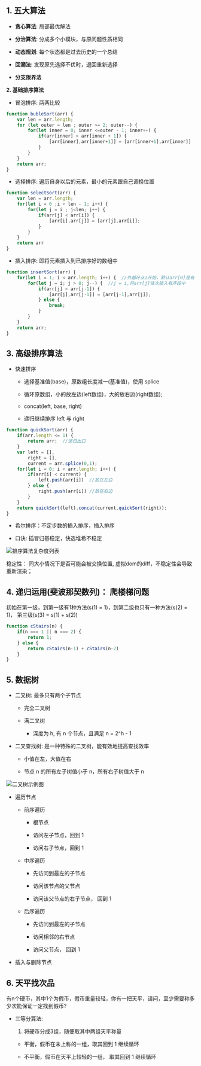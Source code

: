 **1. 五大算法**
---

* **贪心算法**: 局部最优解法

* **分治算法**: 分成多个小模块，与原问题性质相同

* **动态规划**: 每个状态都是过去历史的一个总结

* **回溯法**: 发现原先选择不优时，退回重新选择

* **分支限界法**

**2. 基础排序算法**

* 冒泡排序: 两两比较

```javascript
function bubleSort(arr) {
    var len = arr.length;
    for (let outer = len ; outer >= 2; outer--) {
        for(let inner = 0; inner <=outer - 1; inner++) {
            if(arr[inner] > arr[inner + 1]) {
                [arr[inner],arr[inner+1]] = [arr[inner+1],arr[inner]]
            }
        }
    }
    return arr;
}
```

* 选择排序: 遍历自身以后的元素，最小的元素跟自己调换位置

```javascript
function selectSort(arr) {
    var len = arr.length;
    for(let i = 0 ;i < len - 1; i++) {
        for(let j = i ; j<len; j++) {
            if(arr[j] < arr[i]) {
                [arr[i],arr[j]] = [arr[j],arr[i]];
            }
        }
    }
    return arr
}
```
* 插入排序: 即将元素插入到已排序好的数组中

```javascript
function insertSort(arr) {
    for(let i = 1; i < arr.length; i++) {  //外循环从1开始，默认arr[0]是有序段
        for(let j = i; j > 0; j--) {  //j = i,将arr[j]依次插入有序段中
            if(arr[j] < arr[j-1]) {
                [arr[j],arr[j-1]] = [arr[j-1],arr[j]];
            } else {
                break;
            }
        }
    }
    return arr;
}
```

**3. 高级排序算法**
---

* 快速排序

    * 选择基准值(base)，原数组长度减一(基准值)，使用 splice

    * 循环原数组，小的放左边(left数组)，大的放右边(right数组);

    * concat(left, base, right)

    * 递归继续排序 left 与 right

```javascript
function quickSort(arr) {
    if(arr.length <= 1) {
        return arr;  //递归出口
    }
    var left = [],
        right = [],
        current = arr.splice(0,1); 
    for(let i = 0; i < arr.length; i++) {
        if(arr[i] < current) {
            left.push(arr[i])  //放在左边
        } else {
            right.push(arr[i]) //放在右边
        }
    }
    return quickSort(left).concat(current,quickSort(right));
}
```

* 希尔排序：不定步数的插入排序，插入排序

* 口诀: 插冒归基稳定，快选堆希不稳定

![排序算法复杂度列表](https://user-gold-cdn.xitu.io/2019/2/14/168e9d8524a2b947?imageView2/0/w/1280/h/960/format/webp/ignore-error/1)

稳定性： 同大小情况下是否可能会被交换位置, 虚拟dom的diff，不稳定性会导致重新渲染；

**4. 递归运用(斐波那契数列)： 爬楼梯问题**
---

初始在第一级，到第一级有1种方法(s(1) = 1)，到第二级也只有一种方法(s(2) = 1)， 第三级(s(3) = s(1) + s(2))

```javascript
function cStairs(n) {
    if(n === 1 || n === 2) {
        return 1;
    } else {
        return cStairs(n-1) + cStairs(n-2)
    }
}
```

**5. 数据树**
---

* 二叉树: 最多只有两个子节点

    * 完全二叉树

    * 满二叉树

        * 深度为 h, 有 n 个节点，且满足 n = 2^h - 1

* 二叉查找树: 是一种特殊的二叉树，能有效地提高查找效率

    * 小值在左，大值在右

    * 节点 n 的所有左子树值小于 n，所有右子树值大于 n

![二叉树示例图](https://user-gold-cdn.xitu.io/2019/2/14/168e9d89406fa6a8?imageView2/0/w/1280/h/960/format/webp/ignore-error/1)

* 遍历节点

    * 前序遍历

        * 根节点

        * 访问左子节点，回到 1

        * 访问右子节点，回到 1

    * 中序遍历

        * 先访问到最左的子节点

        * 访问该节点的父节点

        * 访问该父节点的右子节点， 回到 1

    * 后序遍历

        * 先访问到最左的子节点

        * 访问相邻的右节点

        * 访问父节点， 回到 1

* 插入与删除节点

**6. 天平找次品**
---

有n个硬币，其中1个为假币，假币重量较轻，你有一把天平，请问，至少需要称多少次能保证一定找到假币?

* 三等分算法:

    1. 将硬币分成3组，随便取其中两组天平称量

    * 平衡，假币在未上称的一组，取其回到 1 继续循环

    * 不平衡，假币在天平上较轻的一组， 取其回到 1 继续循环